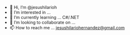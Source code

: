- 👋 Hi, I’m @jesushilarioh
- 👀 I’m interested in ...
- 🌱 I’m currently learning ... C#/.NET
- 💞️ I’m looking to collaborate on ... 
- 📫 How to reach me ... jesushilariohernandez@gmail.com 

<!---
jesushilarioh/jesushilarioh is a ✨ special ✨ repository because its `README.md` (this file) appears on your GitHub profile.
You can click the Preview link to take a look at your changes.
--->
